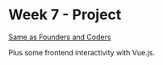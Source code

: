 # Week 7 - Project

[Same as Founders and Coders](https://github.com/foundersandcoders/master-reference/blob/master/coursebook/week-8/project.md)

Plus some frontend interactivity with Vue.js.
